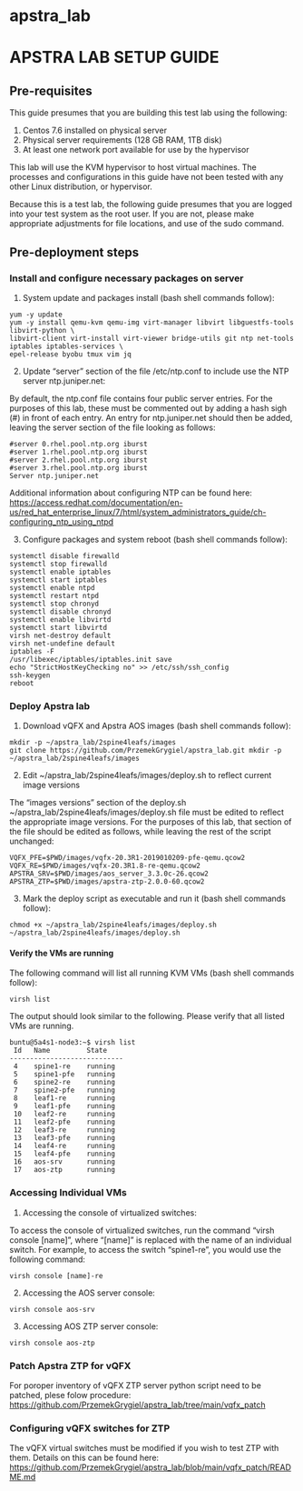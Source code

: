 
# apstra_lab
# APSTRA LAB SETUP GUIDE
## Pre-requisites

This guide presumes that you are building this test lab using the following:

1. Centos 7.6 installed on physical server
2. Physical server requirements (128 GB RAM, 1TB disk)
3. At least one network port available for use by the hypervisor

This lab will use the KVM hypervisor to host virtual machines.  The processes and configurations in this guide have not been tested with any other Linux distribution, or hypervisor. 

Because this is a test lab, the following guide presumes that you are logged into your test system as the root user.  If you are not, please make appropriate adjustments for file locations, and use of the sudo command.

## Pre-deployment steps

### Install and configure necessary packages on server

1) System update and packages install (bash shell commands follow):
```
yum -y update
yum -y install qemu-kvm qemu-img virt-manager libvirt libguestfs-tools libvirt-python \
libvirt-client virt-install virt-viewer bridge-utils git ntp net-tools iptables iptables-services \
epel-release byobu tmux vim jq
```

2) Update “server” section of the file /etc/ntp.conf to include use the NTP server ntp.juniper.net:

By default, the ntp.conf file contains four public server entries. For the purposes of this lab, these must be commented out by adding a hash sigh (#) in front of each entry.  An entry for ntp.juniper.net should then be added, leaving the server section of the file looking as follows:
```
#server 0.rhel.pool.ntp.org iburst
#server 1.rhel.pool.ntp.org iburst
#server 2.rhel.pool.ntp.org iburst
#server 3.rhel.pool.ntp.org iburst
Server ntp.juniper.net

```

Additional information about configuring NTP can be found here: https://access.redhat.com/documentation/en-us/red_hat_enterprise_linux/7/html/system_administrators_guide/ch-configuring_ntp_using_ntpd

3) Configure packages and system reboot (bash shell commands follow):
```
systemctl disable firewalld
systemctl stop firewalld
systemctl enable iptables
systemctl start iptables
systemctl enable ntpd
systemctl restart ntpd
systemctl stop chronyd
systemctl disable chronyd
systemctl enable libvirtd
systemctl start libvirtd
virsh net-destroy default
virsh net-undefine default
iptables -F
/usr/libexec/iptables/iptables.init save
echo "StrictHostKeyChecking no" >> /etc/ssh/ssh_config
ssh-keygen
reboot
```

### Deploy Apstra lab
1) Download vQFX and Apstra AOS images (bash shell commands follow):

```
mkdir -p ~/apstra_lab/2spine4leafs/images
git clone https://github.com/PrzemekGrygiel/apstra_lab.git mkdir -p ~/apstra_lab/2spine4leafs/images

```
2) Edit ~/apstra_lab/2spine4leafs/images/deploy.sh to reflect current image versions

The “images versions” section of the deploy.sh ~/apstra_lab/2spine4leafs/images/deploy.sh file must be edited to reflect the appropriate image versions.  For the purposes of this lab, that section of the file should be edited as follows, while leaving the rest of the script unchanged:

```
VQFX_PFE=$PWD/images/vqfx-20.3R1-2019010209-pfe-qemu.qcow2
VQFX_RE=$PWD/images/vqfx-20.3R1.8-re-qemu.qcow2
APSTRA_SRV=$PWD/images/aos_server_3.3.0c-26.qcow2
APSTRA_ZTP=$PWD/images/apstra-ztp-2.0.0-60.qcow2
```
3) Mark the deploy script as executable and run it (bash shell commands follow):
```
chmod +x ~/apstra_lab/2spine4leafs/images/deploy.sh
~/apstra_lab/2spine4leafs/images/deploy.sh
```

#### Verify the VMs are running
The following command will list all running KVM VMs (bash shell commands follow):
```
virsh list
```
The output should look similar to the following.  Please verify that all listed VMs are running.

```
buntu@5a4s1-node3:~$ virsh list
 Id   Name         State
----------------------------
 4    spine1-re    running
 5    spine1-pfe   running
 6    spine2-re    running
 7    spine2-pfe   running
 8    leaf1-re     running
 9    leaf1-pfe    running
 10   leaf2-re     running
 11   leaf2-pfe    running
 12   leaf3-re     running
 13   leaf3-pfe    running
 14   leaf4-re     running
 15   leaf4-pfe    running
 16   aos-srv      running
 17   aos-ztp      running

```

### Accessing Individual VMs
1) Accessing the console of virtualized switches:

To access the console of virtualized switches, run the command “virsh console [name]”, where “[name]” is replaced with the name of an individual switch.  For example, to access the switch “spine1-re”, you would use the following command:


```
virsh console [name]-re 
```

2) Accessing the AOS server console:
```
virsh console aos-srv
```

3) Accessing AOS ZTP server console:
```
virsh console aos-ztp
```
### Patch Apstra ZTP for vQFX
For poroper inventory of vQFX ZTP server python script need to be patched, plese folow procedure:
https://github.com/PrzemekGrygiel/apstra_lab/tree/main/vqfx_patch

### Configuring vQFX switches for ZTP
The vQFX virtual switches must be modified if you wish to test ZTP with them. Details on this can be found here: https://github.com/PrzemekGrygiel/apstra_lab/blob/main/vqfx_patch/README.md

